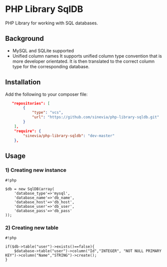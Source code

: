 # PHP Library SqlDB

PHP Library for working with SQL databases.

## Background ##
- MySQL and SQLite supported
- Unified column names
  It supports unified column type convention that is more developer orientated. It is then translated to the correct column type for the corresponding database.



## Installation ##

Add the following to your composer file:

```json
   "repositories": [
        {
            "type": "vcs",
            "url": "https://github.com/sinevia/php-library-sqldb.git"
        }
    ],
    "require": {
        "sinevia/php-library-sqldb": "dev-master"
    },
```

## Usage ##

### 1) Creating new instance ###


```
#!php

$db = new SqlDB(array(
    'database_type'=>'mysql',
    'database_name'=>'db_name',
    'database_host'=>'db_host',
    'database_user'=>'db_user',
    'database_pass'=>'db_pass'
));
```


### 2) Creating new table ###


```
#!php

if($db->table("user")->exists()==false){
    $database->table("user")->column("Id","INTEGER", "NOT NULL PRIMARY KEY")->column("Name","STRING")->create();
}
```

